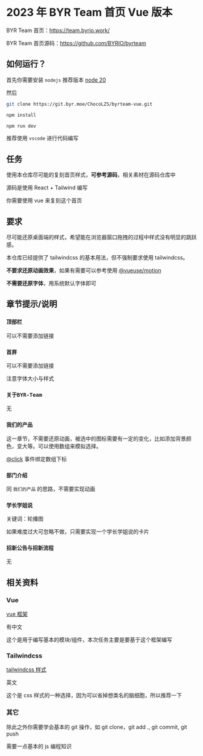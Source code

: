 # 2023 年 BYR Team 首页 Vue 版本

BYR Team 首页：https://team.byrio.work/

BYR Team 首页源码：https://github.com/BYRIO/byrteam

## 如何运行？

首先你需要安装 `nodejs` 推荐版本 [node 20](https://nodejs.org/zh-cn)

然后

```bash
git clone https://git.byr.moe/ChocoLZS/byrteam-vue.git
```

```bash
npm install
```

```bash
npm run dev
```

推荐使用 `vscode` 进行代码编写

## 任务

使用本仓库尽可能的复刻首页样式，**可参考源码**，相关素材在源码仓库中

源码是使用 React + Tailwind 编写

你需要使用 vue 来复刻这个首页

## 要求

尽可能还原桌面端的样式，希望能在浏览器窗口拖拽的过程中样式没有明显的跳跃感。

本仓库已经提供了 tailwindcss 的基本用法，但不强制要求使用 tailwindcss。

**不要求还原动画效果**，如果有需要可以参考使用 [@vueuse/motion](https://motion.vueuse.org/)

**不需要还原字体**，用系统默认字体即可

## 章节提示/说明

### `顶部栏`

可以不需要添加链接

### `首屏`

可以不需要添加链接

注意字体大小与样式

### `关于BYR-Team`

无

### `我们的产品`

这一章节，不需要还原动画，被选中的图标需要有一定的变化，比如添加背景颜色，变大等。可以使用数组来模拟选择。

[@click](https://cn.vuejs.org/guide/essentials/event-handling) 事件绑定数组下标

### `部门介绍`

同 `我们的产品` 的思路，不需要实现动画

### `学长学姐说`

关键词：轮播图

如果难度过大可忽略不做，只需要实现一个学长学姐说的卡片

### `招新公告与招新流程`

无

## 相关资料

### Vue

[vue 框架](https://cn.vuejs.org/guide/introduction.html)

有中文

这个是用于编写基本的模块/组件，本次任务主要是要基于这个框架编写

### Tailwindcss

[tailwindcss 样式](https://tailwindcss.com/docs/installation)

英文

这个是 css 样式的一种选择，因为可以省掉想类名的脑细胞，所以推荐一下

### 其它

除此之外你需要学会基本的 git 操作，如 git clone，git add ., git commit, git push

需要一点基本的 js 编程知识
